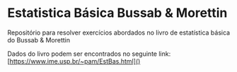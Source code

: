 # Estatistica Básica Bussab & Morettin
Repositório para resolver exercícios abordados no livro de estatística básica do Bussab & Morettin 

Dados do livro podem ser encontrados no seguinte link: [https://www.ime.usp.br/~pam/EstBas.html]()


